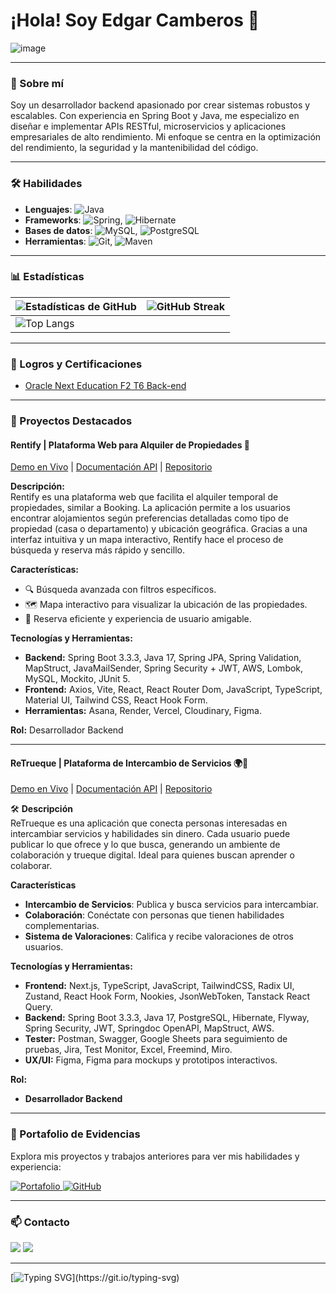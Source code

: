 # ¡Hola! Soy Edgar Camberos 👋

![image](https://github.com/user-attachments/assets/e48319ac-7b0c-4ce1-9722-5374383d1846)

---

### 🚀 Sobre mí
Soy un desarrollador backend apasionado por crear sistemas robustos y escalables. Con experiencia en Spring Boot y Java, me especializo en diseñar e implementar APIs RESTful, microservicios y aplicaciones empresariales de alto rendimiento. Mi enfoque se centra en la optimización del rendimiento, la seguridad y la mantenibilidad del código. 

---

### 🛠️ Habilidades
- **Lenguajes**: ![Java](https://img.shields.io/badge/-Java-05122A?style=flat&logo=OpenJDK)
- **Frameworks**: ![Spring](https://img.shields.io/badge/-Spring-05122A?style=flat&logo=spring), ![Hibernate](https://img.shields.io/badge/-Hibernate-05122A?style=flat&logo=hibernate)
- **Bases de datos**: ![MySQL](https://img.shields.io/badge/-MySQL-05122A?style=flat&logo=mysql), ![PostgreSQL](https://img.shields.io/badge/-PostgreSQL-05122A?style=flat&logo=postgresql)
- **Herramientas**: ![Git](https://img.shields.io/badge/-Git-05122A?style=flat&logo=git), ![Maven](https://img.shields.io/badge/-Maven-05122A?style=flat&logo=apachemaven)

---

### 📊 Estadísticas
| ![Estadísticas de GitHub](https://github-readme-stats.vercel.app/api?username=EdgarCamberos1894&show_icons=true&theme=dark) | ![GitHub Streak](https://github-readme-streak-stats.herokuapp.com/?user=EdgarCamberos1894&theme=dark&hide_border=false) |
|---|---|
| ![Top Langs](https://github-readme-stats.vercel.app/api/top-langs/?username=EdgarCamberos1894&layout=compact&theme=dark) |

---

### 📜 Logros y Certificaciones
- [Oracle Next Education F2 T6 Back-end](https://app.aluracursos.com/program/certificate/11c5c475-fb6f-4c82-ab39-42f6407998d5)

---

### 🌟 Proyectos Destacados

#### Rentify | Plataforma Web para Alquiler de Propiedades 🏡
[Demo en Vivo](https://rentify-desarrollo.onrender.com/) | [Documentación API](https://s18-23-n-java-react.onrender.com/swagger-ui/index.html) | [Repositorio](https://github.com/No-Country-simulation/S18-23-n-java-react)

**Descripción:**  
Rentify es una plataforma web que facilita el alquiler temporal de propiedades, similar a Booking. La aplicación permite a los usuarios encontrar alojamientos según preferencias detalladas como tipo de propiedad (casa o departamento) y ubicación geográfica. Gracias a una interfaz intuitiva y un mapa interactivo, Rentify hace el proceso de búsqueda y reserva más rápido y sencillo.

**Características:**  
- 🔍 Búsqueda avanzada con filtros específicos.
- 🗺️ Mapa interactivo para visualizar la ubicación de las propiedades.
- 🚀 Reserva eficiente y experiencia de usuario amigable.

**Tecnologías y Herramientas:**  
- **Backend:** Spring Boot 3.3.3, Java 17, Spring JPA, Spring Validation, MapStruct, JavaMailSender, Spring Security + JWT, AWS, Lombok, MySQL, Mockito, JUnit 5.
- **Frontend:** Axios, Vite, React, React Router Dom, JavaScript, TypeScript, Material UI, Tailwind CSS, React Hook Form.
- **Herramientas:** Asana, Render, Vercel, Cloudinary, Figma.

**Rol:** 
Desarrollador Backend
  
---

#### ReTrueque | Plataforma de Intercambio de Servicios 🌍🤝
[Demo en Vivo](https://s17-11-n-java-next-urev.onrender.com/) | [Documentación API](https://s17-11-n-java-next.onrender.com/swagger-ui/index.html) | [Repositorio](https://github.com/No-Country-simulation/s17-11-n-java-next)

🛠️ **Descripción**  
ReTrueque es una aplicación que conecta personas interesadas en intercambiar servicios y habilidades sin dinero. Cada usuario puede publicar lo que ofrece y lo que busca, generando un ambiente de colaboración y trueque digital. Ideal para quienes buscan aprender o colaborar.

**Características**  
- **Intercambio de Servicios**: Publica y busca servicios para intercambiar.
- **Colaboración**: Conéctate con personas que tienen habilidades complementarias.
- **Sistema de Valoraciones**: Califica y recibe valoraciones de otros usuarios.

**Tecnologías y Herramientas:**  
- **Frontend:** Next.js, TypeScript, JavaScript, TailwindCSS, Radix UI, Zustand, React Hook Form, Nookies, JsonWebToken, Tanstack React Query.
- **Backend:** Spring Boot 3.3.3, Java 17, PostgreSQL, Hibernate, Flyway, Spring Security, JWT, Springdoc OpenAPI, MapStruct, AWS.
- **Tester:** Postman, Swagger, Google Sheets para seguimiento de pruebas, Jira, Test Monitor, Excel, Freemind, Miro.
- **UX/UI:** Figma, Figma para mockups y prototipos interactivos.

**Rol:** 
- **Desarrollador Backend**

---

### 📁 Portafolio de Evidencias
<p>Explora mis proyectos y trabajos anteriores para ver mis habilidades y experiencia:</p>
<div>
  <a href="https://link_a_tu_portafolio.com" target="_blank">
    <img src="https://img.shields.io/badge/-Portafolio-%230077B5?style=for-the-badge" alt="Portafolio">
  </a>
  <a href="https://github.com/EdgarCamberos1894" target="_blank">
    <img src="https://img.shields.io/badge/-GitHub-%23181717?style=for-the-badge&logo=github&logoColor=white" alt="GitHub">
  </a>
</div>

---

### 📫 Contacto
<div> 
  <a href="https://www.linkedin.com/in/edgar-camberos-8a66052bb/" target="_blank"><img src="https://img.shields.io/badge/-LinkedIn-%230077B5?style=for-the-badge&logo=linkedin&logoColor=white" target="_blank"></a> 
  <a href="mailto:edgarcamberos18@gmail.com"><img src="https://img.shields.io/badge/-Gmail-%23333?style=for-the-badge&logo=gmail&logoColor=white" target="_blank"></a>
</div>

---

[![Typing SVG](https://readme-typing-svg.demolab.com?font=Fira+Code&weight=900&size=28&duration=2000&pause=1000&width=750&lines=Gracias+por+visitar+mi+perfil.)](https://git.io/typing-svg)

